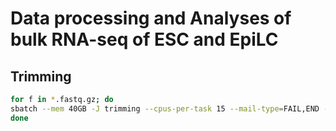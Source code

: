 # Data processing and Analyses of bulk RNA-seq of ESC and EpiLC
## Trimming
```bash
for f in *.fastq.gz; do
sbatch --mem 40GB -J trimming --cpus-per-task 15 --mail-type=FAIL,END --mail-user=phunold@uni-koeln.de --wrap "module load openjdk/11.0.2 && /projects/ag-haensel/tools/bbmap/bbduk.sh in=$f out=${f%%L000_R1_001.fastq.gz}clean.fastq.gz ref=/projects/ag-haensel/tools/bbmap/resources/polyA.fa.gz,/projects/ag-haensel/tools/bbmap/resources/truseq.fa.gz k=13 ktrim=r useshortkmers=t mink=5 qtrim=t trimq=10 minlength=20"
done
```
